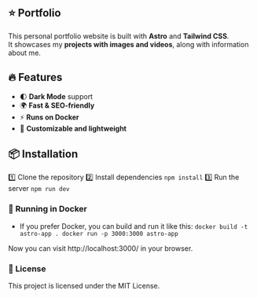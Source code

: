 ## :star: Portfolio

This personal portfolio website is built with **Astro** and **Tailwind CSS**.  
It showcases my **projects with images and videos**, along with information about me.

## 🔥 Features

- 🌓 **Dark Mode** support
- 🌍 **Fast & SEO-friendly**
- ⚡ **Runs on Docker**
- 🎨 **Customizable and lightweight**

## 📦 Installation

   1️⃣ Clone the repository
   2️⃣ Install dependencies
   `npm install`
   3️⃣ Run the server
    `npm run dev`

### 🚢 Running in Docker
- If you prefer Docker, you can build and run it like this:
 ``docker build -t astro-app .
   docker run -p 3000:3000 astro-app ``

Now you can visit http://localhost:3000/ in your browser.



### 📜 License
This project is licensed under the MIT License.


